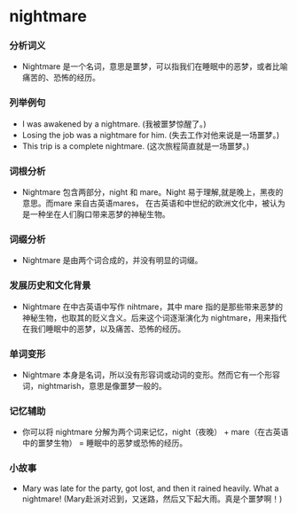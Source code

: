 # nightmare

### 分析词义

  

*   Nightmare 是一个名词，意思是噩梦，可以指我们在睡眠中的恶梦，或者比喻痛苦的、恐怖的经历。

  

### 列举例句

  

*   I was awakened by a nightmare. (我被噩梦惊醒了。)
*   Losing the job was a nightmare for him. (失去工作对他来说是一场噩梦。)
*   This trip is a complete nightmare. (这次旅程简直就是一场噩梦。)

  

### 词根分析

  

*   Nightmare 包含两部分，night 和 mare。Night 易于理解,就是晚上，黑夜的意思。而mare 来自古英语mares， 在古英语和中世纪的欧洲文化中，被认为是一种坐在人们胸口带来恶梦的神秘生物。

  

### 词缀分析

  

*   Nightmare 是由两个词合成的，并没有明显的词缀。

  

### 发展历史和文化背景

  

*   Nightmare 在中古英语中写作 nihtmare，其中 mare 指的是那些带来恶梦的神秘生物，也取其的贬义含义。后来这个词逐渐演化为 nightmare，用来指代在我们睡眠中的恶梦，以及痛苦、恐怖的经历。

  

### 单词变形

  

*   Nightmare 本身是名词，所以没有形容词或动词的变形。然而它有一个形容词，nightmarish，意思是像噩梦一般的。

  

### 记忆辅助

  

*   你可以将 nightmare 分解为两个词来记忆，night（夜晚） + mare（在古英语中的噩梦生物） = 睡眠中的恶梦或恐怖的经历。

  

### 小故事

  

*   Mary was late for the party, got lost, and then it rained heavily. What a nightmare! (Mary赴派对迟到，又迷路，然后又下起大雨。真是个噩梦啊！)
